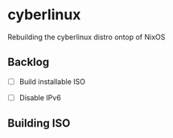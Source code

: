 # cyberlinux
Rebuilding the cyberlinux distro ontop of NixOS

## Backlog
- [ ] Build installable ISO
- [ ] Disable IPv6


## Building ISO

<!-- 
vim: ts=2:sw=2:sts=2
-->
